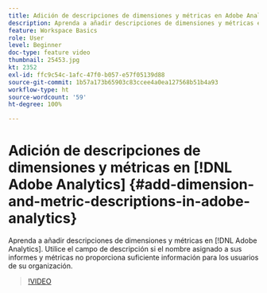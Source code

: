 ```yaml
---
title: Adición de descripciones de dimensiones y métricas en Adobe Analytics
description: Aprenda a añadir descripciones de dimensiones y métricas en Adobe Analytics
feature: Workspace Basics
role: User
level: Beginner
doc-type: feature video
thumbnail: 25453.jpg
kt: 2352
exl-id: ffc9c54c-1afc-47f0-b057-e57f05139d88
source-git-commit: 1b57a173b65903c83ccee4a0ea127568b51b4a93
workflow-type: ht
source-wordcount: '59'
ht-degree: 100%

---
```


# Adición de descripciones de dimensiones y métricas en [!DNL Adobe Analytics] {#add-dimension-and-metric-descriptions-in-adobe-analytics}

Aprenda a añadir descripciones de dimensiones y métricas en [!DNL Adobe Analytics]. Utilice el campo de descripción si el nombre asignado a sus informes y métricas no proporciona suficiente información para los usuarios de su organización.

>[!VIDEO](https://video.tv.adobe.com/v/25453/?quality=12)
